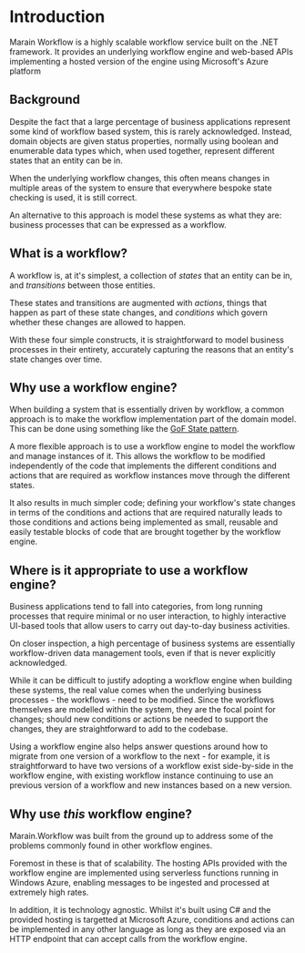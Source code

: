 # Introduction

Marain Workflow is a highly scalable workflow service built on the .NET framework. It provides an underlying workflow engine and web-based APIs implementing a hosted version of the engine using Microsoft's Azure platform

## Background

Despite the fact that a large percentage of business applications represent some kind of workflow based system, this is rarely acknowledged. Instead, domain objects are given status properties, normally using boolean and enumerable data types which, when used together, represent different states that an entity can be in.

When the underlying workflow changes, this often means changes in multiple areas of the system to ensure that everywhere bespoke state checking is used, it is still correct.

An alternative to this approach is model these systems as what they are: business processes that can be expressed as a workflow.

## What is a workflow?

A workflow is, at it's simplest, a collection of *states* that an entity can be in, and *transitions* between those entities.

These states and transitions are augmented with *actions*, things that happen as part of these state changes, and *conditions* which govern whether these changes are allowed to happen.

With these four simple constructs, it is straightforward to model business processes in their entirety, accurately capturing the reasons that an entity's state changes over time.

## Why use a workflow engine?

When building a system that is essentially driven by workflow, a common approach is to make the workflow implementation part of the domain model. This can be done using something like the [GoF State pattern](https://en.wikipedia.org/wiki/State_pattern).

A more flexible approach is to use a workflow engine to model the workflow and manage instances of it. This allows the workflow to be modified independently of the code that implements the different conditions and actions that are required as workflow instances move through the different states.

It also results in much simpler code; defining your workflow's state changes in terms of the conditions and actions that are required naturally leads to those conditions and actions being implemented as small, reusable and easily testable blocks of code that are brought together by the workflow engine.

## Where is it appropriate to use a workflow engine?

Business applications tend to fall into categories, from long running processes that require minimal or no user interaction, to highly interactive UI-based tools that allow users to carry out day-to-day business activities.

On closer inspection, a high percentage of business systems are essentially workflow-driven data management tools, even if that is never explicitly acknowledged.

While it can be difficult to justify adopting a workflow engine when building these systems, the real value comes when the underlying business processes - the workflows - need to be modified. Since the workflows themselves are modelled within the system, they are the focal point for changes; should new conditions or actions be needed to support the changes, they are straightforward to add to the codebase.

Using a workflow engine also helps answer questions around how to migrate from one version of a workflow to the next - for example, it is straightforward to have two versions of a workflow exist side-by-side in the workflow engine, with existing workflow instance continuing to use an previous version of a workflow and new instances based on a new version.


## Why use *this* workflow engine?

Marain.Workflow was built from the ground up to address some of the problems commonly found in other workflow engines.

Foremost in these is that of scalability. The hosting APIs provided with the workflow engine are implemented using serverless functions running in Windows Azure, enabling messages to be ingested and processed at extremely high rates.

In addition, it is technology agnostic. Whilst it's built using C# and the provided hosting is targetted at Microsoft Azure, conditions and actions can be implemented in any other language as long as they are exposed via an HTTP endpoint that can accept calls from the workflow engine.
